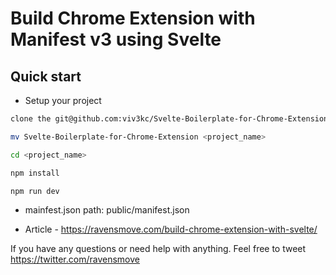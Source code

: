 # Build Chrome Extension with Manifest v3 using Svelte

## Quick start

* Setup your project
```bash
clone the git@github.com:viv3kc/Svelte-Boilerplate-for-Chrome-Extension.git

mv Svelte-Boilerplate-for-Chrome-Extension <project_name>

cd <project_name>

npm install

npm run dev
```

* mainfest.json path: public/manifest.json

* Article - https://ravensmove.com/build-chrome-extension-with-svelte/

If you have any questions or need help with anything. Feel free to tweet https://twitter.com/ravensmove